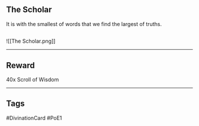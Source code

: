 ## The Scholar
It is with the smallest of words that we find the largest of truths.
## 
![[The Scholar.png]]

---
## Reward
40x Scroll of Wisdom

---
## Tags
#DivinationCard
#PoE1